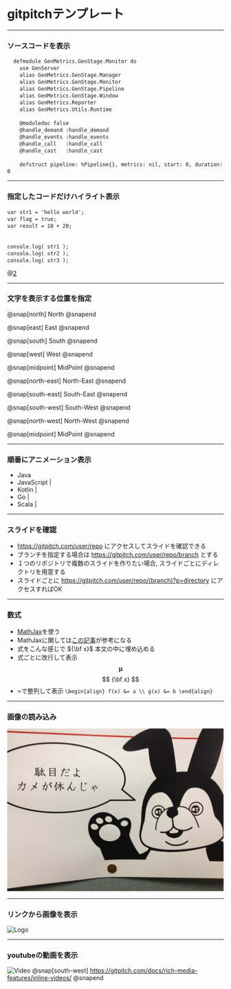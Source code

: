 # gitpitchテンプレート

---

### ソースコードを表示

```
  defmodule GenMetrics.GenStage.Monitor do
	use GenServer
	alias GenMetrics.GenStage.Manager
	alias GenMetrics.GenStage.Monitor
	alias GenMetrics.GenStage.Pipeline
	alias GenMetrics.GenStage.Window
	alias GenMetrics.Reporter
	alias GenMetrics.Utils.Runtime

	@moduledoc false
	@handle_demand :handle_demand
	@handle_events :handle_events
	@handle_call   :handle_call
	@handle_cast   :handle_cast
	
	defstruct pipeline: %Pipeline{}, metrics: nil, start: 0, duration: 0
```

---

### 指定したコードだけハイライト表示

```
var str1 = 'hello world';
var flag = true;
var result = 10 + 20;


console.log( str1 );
console.log( str2 );
console.log( str3 );
```
@[2](flagに「true」を代入)

---

### 文字を表示する位置を指定

@snap[north]
North
@snapend

@snap[east]
East
@snapend

@snap[south]
South
@snapend

@snap[west]
West
@snapend

@snap[midpoint]
MidPoint
@snapend

@snap[north-east]
North-East
@snapend

@snap[south-east]
South-East
@snapend

@snap[south-west]
South-West
@snapend

@snap[north-west]
North-West
@snapend

@snap[midpoint]
MidPoint
@snapend

---

### 順番にアニメーション表示

- Java
- JavaScript |
- Kotlin |
- Go |
- Scala |

---

### スライドを確認
 
- https://gitpitch.com/user/repo にアクセスしてスライドを確認できる
- ブランチを指定する場合は https://gitpitch.com/user/repo/branch とする
- １つのリポジトリで複数のスライドを作りたい場合, スライドごとにディレクトリを用意する
- スライドごとに https://gitpitch.com/user/repo/(branch)?p=directory にアクセスすればOK

---

### 数式

- [MathJax](http://docs.mathjax.org/en/latest/index.html)を使う
- MathJaxに関しては[この記事](https://qiita.com/PlanetMeron/items/63ac58898541cbe81ada)が参考になる
- 式をこんな感じで ${\bf x}$ 本文の中に埋め込める
- 式ごとに改行して表示
$$ \boldsymbol{\mu} $$
$$ {\bf x} $$
- =で整列して表示
`
\begin{align}
f(x) &= a \\
g(x) &= b
\end{align}
`

---

### 画像の読み込み

![腹たつ](assets/img/Asset.jpg)

--- 

### リンクから画像を表示

![Logo](https://onetapbeyond.github.io/resource/img/samba/new-samba-deploy.jpg)


---

### youtubeの動画を表示

![Video](https://www.youtube.com/embed/mkiDkkdGGAQ)	
@snap[south-west]
https://gitpitch.com/docs/rich-media-features/inline-videos/
@snapend